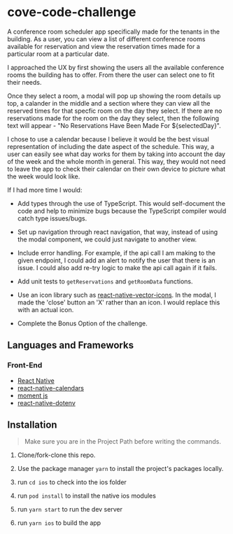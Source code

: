 # cove-code-challenge

A conference room scheduler app specifically made for the tenants in the building. As a user, you can view a list of different conference rooms available for reservation and view the reservation times made for a particular room at a particular date.

I approached the UX by first showing the users all the available conference rooms the building has to offer. From there the user can select one to fit their needs. 

Once they select a room, a modal will pop up showing the room details up top, a calander in the middle and a section where they can view all the reserved times for that specfic room on the day they select. If there are no reservations made for the room on the day they select, then the following text will appear - "No Reservations Have Been Made For ${selectedDay}".

I chose to use a calendar because I believe it would be the best visual representation of including the date aspect of the schedule. This way, a user can easily see what day works for them by taking into account the day of the week and the whole month in general. This way, they would not need to leave the app to check their calendar on their own device to picture what the week would look like. 

If I had more time I would: 

- Add types through the use of TypeScript. This would self-document the code and help to minimize bugs because the TypeScript compiler would catch type issues/bugs. 

- Set up navigation through react navigation, that way, instead of using the modal component, we could just navigate to another view. 

- Include error handling. For example, if the api call I am making to the given endpoint, I could add an alert to notify the user that there is an issue. I could also add re-try logic to make the api call again if it fails.

- Add unit tests to ``` getReservations ``` and ``` getRoomData ``` functions.

- Use an icon library such as [react-native-vector-icons](https://github.com/oblador/react-native-vector-icons). In the modal, I made the 'close' button an 'X' rather than an icon. I would replace this with an actual icon.

- Complete the Bonus Option of the challenge. 

## Languages and Frameworks

### Front-End

- [React Native](https://reactnative.dev/docs/getting-started)
- [react-native-calendars](https://github.com/wix/react-native-calendars)
- [moment js](https://momentjs.com/)
- [react-native-dotenv](https://github.com/goatandsheep/react-native-dotenv)

## Installation

> Make sure you are in the Project Path before writing the commands.

1. Clone/fork-clone this repo.

2. Use the package manager ``` yarn ``` to install the project's packages locally. 

3. run ``` cd ios ``` to check into the ios folder

4. run ``` pod install ``` to install the native ios modules

5. run ``` yarn start ``` to run the dev server

6. run ``` yarn ios ``` to build the app

